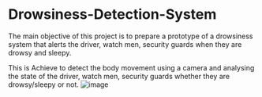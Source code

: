 # Drowsiness-Detection-System
The main objective of this project is to prepare a prototype of a drowsiness system that alerts the driver, watch men, security guards when they are drowsy and sleepy.

This is Achieve to detect the body movement using a camera and analysing the state of the driver, watch men, security guards whether they are drowsy/sleepy or not.
![image](https://user-images.githubusercontent.com/117279686/236539991-06436aeb-ee64-4cf9-8831-2c57083fc63c.png)
